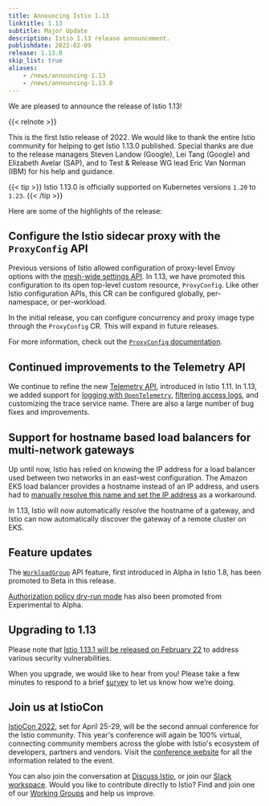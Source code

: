 ```yaml
---
title: Announcing Istio 1.13
linktitle: 1.13
subtitle: Major Update
description: Istio 1.13 release announcement.
publishdate: 2022-02-09
release: 1.13.0
skip_list: true
aliases:
    - /news/announcing-1.13
    - /news/announcing-1.13.0
---
```


We are pleased to announce the release of Istio 1.13!

{{< relnote >}}

This is the first Istio release of 2022. We would like to thank the entire Istio community for helping to get Istio 1.13.0 published.  Special thanks are due to the release managers Steven Landow (Google), Lei Tang (Google) and Elizabeth Avelar (SAP), and to Test & Release WG lead Eric Van Norman (IBM) for his help and guidance.

{{< tip >}}
Istio 1.13.0 is officially supported on Kubernetes versions `1.20` to `1.23`.
{{< /tip >}}

Here are some of the highlights of the release:

## Configure the Istio sidecar proxy with the `ProxyConfig` API

Previous versions of Istio allowed configuration of proxy-level Envoy options with the [mesh-wide settings API](https://istio.io/latest/docs/reference/config/istio.mesh.v1alpha1/#ProxyConfig).
In 1.13, we have promoted this configuration to its open top-level custom resource, `ProxyConfig`. Like other Istio
configuration APIs, this CR can be configured globally, per-namespace, or per-workload.

In the initial release, you can configure concurrency and proxy image type through the `ProxyConfig` CR.  This will
expand in future releases.

For more information, check out the [`ProxyConfig` documentation](https://istio.io/latest/docs/reference/config/networking/proxy-config/).

## Continued improvements to the Telemetry API

We continue to refine the new [Telemetry API](https://istio.io/latest/docs/tasks/observability/telemetry/), introduced
in Istio 1.11. In 1.13, we added support for [logging with `OpenTelemetry`](https://opentelemetry.io/docs/reference/specification/logs/overview/), [filtering access logs](https://istio.io/latest/docs/reference/config/telemetry/#AccessLogging-Filter),
and customizing the trace service name. There are also a large number of bug fixes and improvements.

## Support for hostname based load balancers for multi-network gateways

Up until now, Istio has relied on knowing the IP address for a load balancer used between two networks in an east-west
configuration. The Amazon EKS load balancer provides a hostname instead of an IP address, and users had to
[manually resolve this name and set the IP address](https://szabo.jp/2021/09/22/multicluster-istio-on-eks/) as a workaround.

In 1.13, Istio will now automatically resolve the hostname of a gateway, and Istio can now automatically discover the
gateway of a remote cluster on EKS.

## Feature updates

The [`WorkloadGroup`](https://istio.io/latest/docs/reference/config/networking/workload-group/) API feature, first
introduced in Alpha in Istio 1.8, has been promoted to Beta in this release.

[Authorization policy dry-run mode](https://istio.io/latest/docs/tasks/security/authorization/authz-dry-run/) has also
been promoted from Experimental to Alpha.

## Upgrading to 1.13

Please note that [Istio 1.13.1 will be released on February 22](https://discuss.istio.io/t/upcoming-istio-v1-11-7-v1-12-4-and-v1-13-1-security-releases/12264)
to address various security vulnerabilities.

When you upgrade, we would like to hear from you! Please take a few minutes to respond to a brief [survey](https://forms.gle/pzWZpAvMVBecaQ9h9) to let us know how we’re doing.

## Join us at IstioCon

[IstioCon 2022](https://events.istio.io/istiocon-2022/), set for April 25-29, will be the second annual conference for the Istio community. This year's conference
will again be 100% virtual, connecting community members across the globe with Istio's ecosystem of developers, partners
and vendors. Visit the [conference website](https://events.istio.io/istiocon-2022/) for all the information related to the event.

You can also join the conversation at [Discuss Istio](https://discuss.istio.io/), or join our [Slack workspace](https://slack.istio.io/).
Would you like to contribute directly to Istio? Find and join one of our [Working Groups](https://github.com/istio/community/blob/master/WORKING-GROUPS.md) and help us improve.
